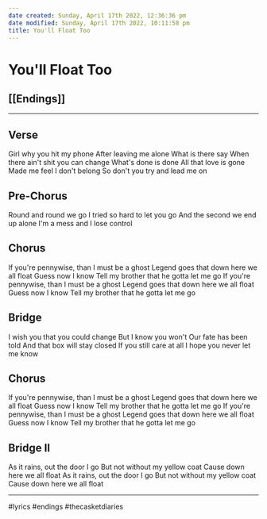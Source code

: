 ```yaml
---
date created: Sunday, April 17th 2022, 12:36:36 pm
date modified: Sunday, April 17th 2022, 10:11:58 pm
title: You'll Float Too
---
```

# You'll Float Too
## [[Endings]]

---

## Verse

Girl why you hit my phone
After leaving me alone
What is there say
When there ain't shit you can change
What's done is done
All that love is gone
Made me feel I don't belong
So don't you try and lead me on

## Pre-Chorus

Round and round we go
I tried so hard to let you go
And the second we end up alone
I'm a mess and I lose control

## Chorus

If you're pennywise, than I must be a ghost
Legend goes that down here we all float
Guess now I know
Tell my brother that he gotta let me go
If you're pennywise, than I must be a ghost
Legend goes that down here we all float
Guess now I know
Tell my brother that he gotta let me go

## Bridge

I wish you that you could change
But I know you won't
Our fate has been told
And that box will stay closed
If you still care at all
I hope you never let me know

## Chorus

If you're pennywise, than I must be a ghost
Legend goes that down here we all float
Guess now I know
Tell my brother that he gotta let me go
If you're pennywise, than I must be a ghost
Legend goes that down here we all float
Guess now I know
Tell my brother that he gotta let me go

## Bridge II

As it rains, out the door I go
But not without my yellow coat
Cause down here we all float
As it rains, out the door I go
But not without my yellow coat
Cause down here we all float

---

#lyrics #endings #thecasketdiaries